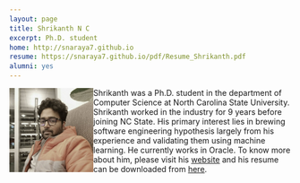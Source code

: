 ```yaml
---
layout: page
title: Shrikanth N C
excerpt: Ph.D. student
home: http://snaraya7.github.io
resume: https://snaraya7.github.io/pdf/Resume_Shrikanth.pdf
alumni: yes
---
```



<img align="left" width="150"
src="/img/shrikanth.jpg"> Shrikanth was a Ph.D. student in the department of Computer Science at North Carolina State University. Shrikanth worked in the industry for 9 years before joining NC State. His primary interest lies in brewing software engineering hypothesis largely from his experience and validating them using machine learning. He currently works in Oracle. To know more about him, please visit his [website](http://snaraya7.github.io)
and his resume can be downloaded from [here](https://snaraya7.github.io/pdf/Resume_Shrikanth.pdf).
